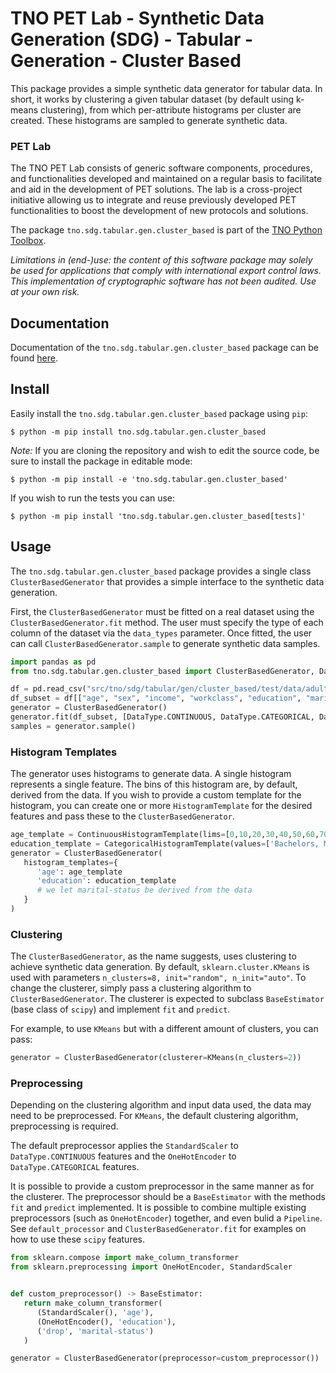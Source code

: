 # TNO PET Lab - Synthetic Data Generation (SDG) - Tabular - Generation - Cluster Based

This package provides a simple synthetic data generator for tabular data. In
short, it works by clustering a given tabular dataset (by default using k-means
clustering), from which per-attribute histograms per cluster are created. These
histograms are sampled to generate synthetic data.

### PET Lab

The TNO PET Lab consists of generic software components, procedures, and functionalities developed and maintained on a regular basis to facilitate and aid in the development of PET solutions. The lab is a cross-project initiative allowing us to integrate and reuse previously developed PET functionalities to boost the development of new protocols and solutions.

The package `tno.sdg.tabular.gen.cluster_based` is part of the [TNO Python Toolbox](https://github.com/TNO-PET).

_Limitations in (end-)use: the content of this software package may solely be used for applications that comply with international export control laws._  
_This implementation of cryptographic software has not been audited. Use at your own risk._

## Documentation

Documentation of the `tno.sdg.tabular.gen.cluster_based` package can be found
[here](https://docs.pet.tno.nl/sdg/tabular/gen/cluster_based/0.2.0).

## Install

Easily install the `tno.sdg.tabular.gen.cluster_based` package using `pip`:

```console
$ python -m pip install tno.sdg.tabular.gen.cluster_based
```

_Note:_ If you are cloning the repository and wish to edit the source code, be
sure to install the package in editable mode:

```console
$ python -m pip install -e 'tno.sdg.tabular.gen.cluster_based'
```

If you wish to run the tests you can use:

```console
$ python -m pip install 'tno.sdg.tabular.gen.cluster_based[tests]'
```

## Usage

The `tno.sdg.tabular.gen.cluster_based` package provides a single class
`ClusterBasedGenerator` that provides a simple interface to the synthetic data
generation.

First, the `ClusterBasedGenerator` must be fitted on a real dataset using the
`ClusterBasedGenerator.fit` method. The user must specify the type of each
column of the dataset via the `data_types` parameter. Once fitted, the user can
call `ClusterBasedGenerator.sample` to generate synthetic data samples.

```python
import pandas as pd
from tno.sdg.tabular.gen.cluster_based import ClusterBasedGenerator, DataType

df = pd.read_csv("src/tno/sdg/tabular/gen/cluster_based/test/data/adult.data")
df_subset = df[["age", "sex", "income", "workclass", "education", "marital-status"]]
generator = ClusterBasedGenerator()
generator.fit(df_subset, [DataType.CONTINUOUS, DataType.CATEGORICAL, DataType.CATEGORICAL, DataType.CATEGORICAL, DataType.CATEGORICAL, DataType.CATEGORICAL])
samples = generator.sample()

```

### Histogram Templates

The generator uses histograms to generate data. A single histogram represents
a single feature. The bins of this histogram are, by default, derived from the
data. If you wish to provide a custom template for the histogram, you can
create one or more `HistogramTemplate` for the desired features and pass these
to the `ClusterBasedGenerator`.

```python
age_template = ContinuousHistogramTemplate(lims=[0,10,20,30,40,50,60,70,80,90,100])
education_template = CategoricalHistogramTemplate(values=['Bachelors, Masters'])
generator = ClusterBasedGenerator(
   histogram_templates={
      'age': age_template
      'education': education_template
      # we let marital-status be derived from the data
   }
)
```

### Clustering

The `ClusterBasedGenerator`, as the name suggests, uses clustering to achieve
synthetic data generation. By default, `sklearn.cluster.KMeans` is used with
parameters `n_clusters=8, init="random", n_init="auto"`. To change the
clusterer, simply pass a clustering algorithm to `ClusterBasedGenerator`. The
clusterer is expected to subclass `BaseEstimator` (base class of `scipy`) and
implement `fit` and `predict`.

For example, to use `KMeans` but with a different amount of clusters, you can pass:

```python
generator = ClusterBasedGenerator(clusterer=KMeans(n_clusters=2))
```

### Preprocessing

Depending on the clustering algorithm and input data used, the data may need to
be preprocessed. For `KMeans`, the default clustering algorithm, preprocessing
is required.

The default preprocessor applies the `StandardScaler` to `DataType.CONTINUOUS`
features and the `OneHotEncoder` to `DataType.CATEGORICAL` features.

It is possible to provide a custom preprocessor in the same manner as for the
clusterer. The preprocessor should be a `BaseEstimator` with the methods `fit`
and `predict` implemented. It is possible to combine multiple existing
preprocessors (such as `OneHotEncoder`) together, and even bulid
a `Pipeline`. See `default_processor` and `ClusterBasedGenerator.fit` for
examples on how to use these `scipy` features.

```python
from sklearn.compose import make_column_transformer
from sklearn.preprocessing import OneHotEncoder, StandardScaler


def custom_preprocessor() -> BaseEstimator:
   return make_column_transformer(
      (StandardScaler(), 'age'),
      (OneHotEncoder(), 'education'),
      ('drop', 'marital-status')
   )

generator = ClusterBasedGenerator(preprocessor=custom_preprocessor())
```
